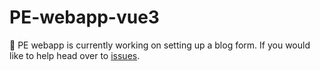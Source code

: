 # PE-webapp-vue3
🚧  PE webapp is currently working on setting up a blog form. If you would like to help head over to [issues](https://github.com/Proteus-Eretes/PE-webapp-vue3/issues).
